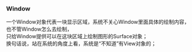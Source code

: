 ### Window  

一个Window对象代表一块显示区域，系统不关心Window里面具体的绘制内容，也不管Window怎么去绘制，  
只给Window提供可以在这块区域上绘制图形的Surface对象；  
换句话说，站在系统的角度上看，系统是“不知道”有View对象的；  
 
 
